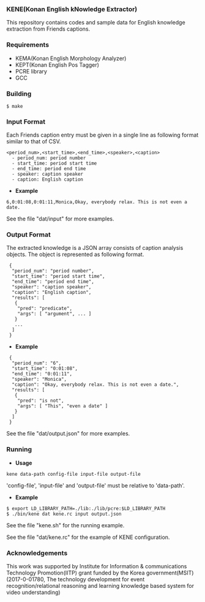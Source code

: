 ### KENE(Konan English kNowledge Extractor)

This repository contains codes and sample data for English knowledge extraction from Friends captions.

### Requirements

* KEMA(Konan English Morphology Analyzer)
* KEPT(Konan English Pos Tagger)
* PCRE library
* GCC

### Building

````
$ make
````

### Input Format

Each Friends caption entry must be given in a single line as following format similar to that of CSV.

````
<period_num>,<start_time>,<end_time>,<speaker>,<caption>
  - period_num: period number
  - start_time: period start time
  - end_time: period end time
  - speaker: caption speaker
  - caption: English caption
````

* **Example**
````
6,0:01:08,0:01:11,Monica,Okay, everybody relax. This is not even a date.
````

See the file "dat/input" for more examples.

### Output Format

The extracted knowledge is a JSON array consists of caption analysis objects.
The object is represented as following format. 

````
 {
  "period_num": "period number", 
  "start_time": "period start time", 
  "end_time": "period end time", 
  "speaker": "caption speaker",
  "caption": "English caption",
  "results": [
   { 
    "pred": "predicate", 
    "args": [ "argument", ... ]
   }
   ...
  ]
 }
````
* **Example**
````
 {
  "period_num": "6",
  "start_time": "0:01:08",
  "end_time": "0:01:11",
  "speaker": "Monica",
  "caption": "Okay, everybody relax. This is not even a date.",
  "results": [
   {
    "pred": "is not",
    "args": [ "This", "even a date" ]
   }
  ]
 }
````

See the file "dat/output.json" for more examples.

### Running

* **Usage**
````
kene data-path config-file input-file output-file
````

'config-file', 'input-file' and 'output-file' must be relative to 'data-path'.

* **Example**
````
$ export LD_LIBRARY_PATH=./lib:./lib/pcre:$LD_LIBRARY_PATH
$ ./bin/kene dat kene.rc input output.json
````

See the file "kene.sh" for the running example.

See the file "dat/kene.rc" for the example of KENE configuration.

### Acknowledgements

This work was supported by Institute for Information & communications Technology Promotion(IITP) grant funded by the Korea government(MSIT) (2017-0-01780, The technology development for event recognition/relational reasoning and learning knowledge based system for video understanding)

